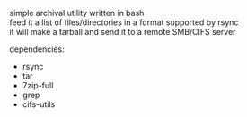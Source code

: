 simple archival utility written in bash \
feed it a list of files/directories in a format supported by rsync \
it will make a tarball and send it to a remote SMB/CIFS server

dependencies:
 * rsync 
 * tar 
 * 7zip-full
 * grep 
 * cifs-utils 
